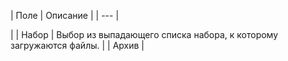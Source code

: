 | Поле | Описание |
| --- |

|
| Набор | Выбор из выпадающего списка набора, к которому загружаются файлы. |
| Архив |